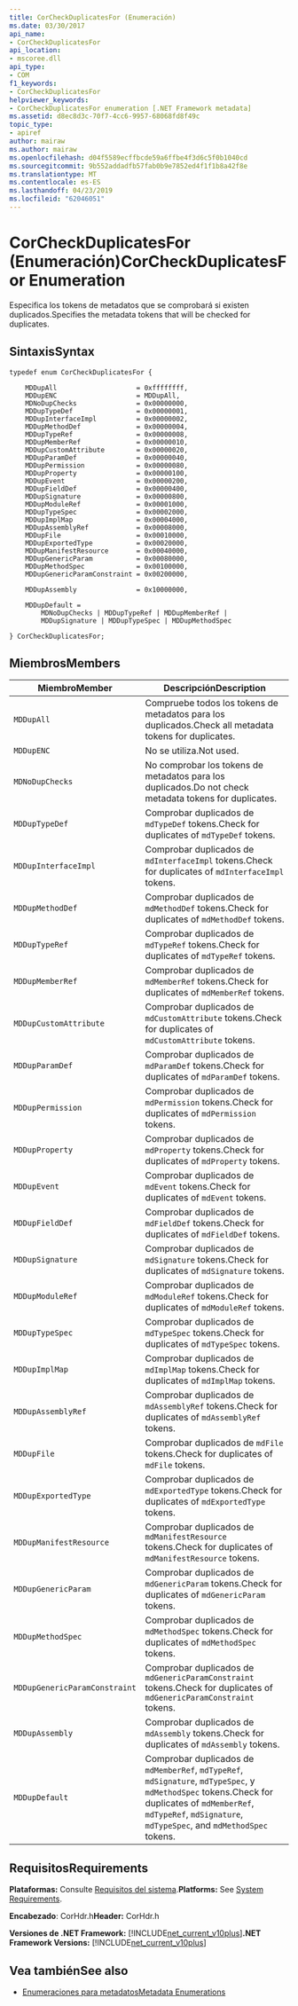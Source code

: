 ```yaml
---
title: CorCheckDuplicatesFor (Enumeración)
ms.date: 03/30/2017
api_name:
- CorCheckDuplicatesFor
api_location:
- mscoree.dll
api_type:
- COM
f1_keywords:
- CorCheckDuplicatesFor
helpviewer_keywords:
- CorCheckDuplicatesFor enumeration [.NET Framework metadata]
ms.assetid: d8ec8d3c-70f7-4cc6-9957-68068fd8f49c
topic_type:
- apiref
author: mairaw
ms.author: mairaw
ms.openlocfilehash: d04f5589ecffbcde59a6ffbe4f3d6c5f0b1040cd
ms.sourcegitcommit: 9b552addadfb57fab0b9e7852ed4f1f1b8a42f8e
ms.translationtype: MT
ms.contentlocale: es-ES
ms.lasthandoff: 04/23/2019
ms.locfileid: "62046051"
---
```

# <a name="corcheckduplicatesfor-enumeration"></a><span data-ttu-id="a9e85-102">CorCheckDuplicatesFor (Enumeración)</span><span class="sxs-lookup"><span data-stu-id="a9e85-102">CorCheckDuplicatesFor Enumeration</span></span>
<span data-ttu-id="a9e85-103">Especifica los tokens de metadatos que se comprobará si existen duplicados.</span><span class="sxs-lookup"><span data-stu-id="a9e85-103">Specifies the metadata tokens that will be checked for duplicates.</span></span>  
  
## <a name="syntax"></a><span data-ttu-id="a9e85-104">Sintaxis</span><span class="sxs-lookup"><span data-stu-id="a9e85-104">Syntax</span></span>  
  
```  
typedef enum CorCheckDuplicatesFor {  
  
    MDDupAll                    = 0xffffffff,  
    MDDupENC                    = MDDupAll,  
    MDNoDupChecks               = 0x00000000,  
    MDDupTypeDef                = 0x00000001,  
    MDDupInterfaceImpl          = 0x00000002,  
    MDDupMethodDef              = 0x00000004,  
    MDDupTypeRef                = 0x00000008,  
    MDDupMemberRef              = 0x00000010,  
    MDDupCustomAttribute        = 0x00000020,  
    MDDupParamDef               = 0x00000040,  
    MDDupPermission             = 0x00000080,  
    MDDupProperty               = 0x00000100,  
    MDDupEvent                  = 0x00000200,  
    MDDupFieldDef               = 0x00000400,  
    MDDupSignature              = 0x00000800,  
    MDDupModuleRef              = 0x00001000,  
    MDDupTypeSpec               = 0x00002000,  
    MDDupImplMap                = 0x00004000,  
    MDDupAssemblyRef            = 0x00008000,  
    MDDupFile                   = 0x00010000,  
    MDDupExportedType           = 0x00020000,  
    MDDupManifestResource       = 0x00040000,  
    MDDupGenericParam           = 0x00080000,  
    MDDupMethodSpec             = 0x00100000,  
    MDDupGenericParamConstraint = 0x00200000,  
  
    MDDupAssembly               = 0x10000000,  
  
    MDDupDefault =   
        MDNoDupChecks | MDDupTypeRef | MDDupMemberRef |   
        MDDupSignature | MDDupTypeSpec | MDDupMethodSpec  
  
} CorCheckDuplicatesFor;  
```  
  
## <a name="members"></a><span data-ttu-id="a9e85-105">Miembros</span><span class="sxs-lookup"><span data-stu-id="a9e85-105">Members</span></span>  
  
|<span data-ttu-id="a9e85-106">Miembro</span><span class="sxs-lookup"><span data-stu-id="a9e85-106">Member</span></span>|<span data-ttu-id="a9e85-107">Descripción</span><span class="sxs-lookup"><span data-stu-id="a9e85-107">Description</span></span>|  
|------------|-----------------|  
|`MDDupAll`|<span data-ttu-id="a9e85-108">Compruebe todos los tokens de metadatos para los duplicados.</span><span class="sxs-lookup"><span data-stu-id="a9e85-108">Check all metadata tokens for duplicates.</span></span>|  
|`MDDupENC`|<span data-ttu-id="a9e85-109">No se utiliza.</span><span class="sxs-lookup"><span data-stu-id="a9e85-109">Not used.</span></span>|  
|`MDNoDupChecks`|<span data-ttu-id="a9e85-110">No comprobar los tokens de metadatos para los duplicados.</span><span class="sxs-lookup"><span data-stu-id="a9e85-110">Do not check metadata tokens for duplicates.</span></span>|  
|`MDDupTypeDef`|<span data-ttu-id="a9e85-111">Comprobar duplicados de `mdTypeDef` tokens.</span><span class="sxs-lookup"><span data-stu-id="a9e85-111">Check for duplicates of `mdTypeDef` tokens.</span></span>|  
|`MDDupInterfaceImpl`|<span data-ttu-id="a9e85-112">Comprobar duplicados de `mdInterfaceImpl` tokens.</span><span class="sxs-lookup"><span data-stu-id="a9e85-112">Check for duplicates of `mdInterfaceImpl` tokens.</span></span>|  
|`MDDupMethodDef`|<span data-ttu-id="a9e85-113">Comprobar duplicados de `mdMethodDef` tokens.</span><span class="sxs-lookup"><span data-stu-id="a9e85-113">Check for duplicates of `mdMethodDef` tokens.</span></span>|  
|`MDDupTypeRef`|<span data-ttu-id="a9e85-114">Comprobar duplicados de `mdTypeRef` tokens.</span><span class="sxs-lookup"><span data-stu-id="a9e85-114">Check for duplicates of `mdTypeRef` tokens.</span></span>|  
|`MDDupMemberRef`|<span data-ttu-id="a9e85-115">Comprobar duplicados de `mdMemberRef` tokens.</span><span class="sxs-lookup"><span data-stu-id="a9e85-115">Check for duplicates of `mdMemberRef` tokens.</span></span>|  
|`MDDupCustomAttribute`|<span data-ttu-id="a9e85-116">Comprobar duplicados de `mdCustomAttribute` tokens.</span><span class="sxs-lookup"><span data-stu-id="a9e85-116">Check for duplicates of `mdCustomAttribute` tokens.</span></span>|  
|`MDDupParamDef`|<span data-ttu-id="a9e85-117">Comprobar duplicados de `mdParamDef` tokens.</span><span class="sxs-lookup"><span data-stu-id="a9e85-117">Check for duplicates of `mdParamDef` tokens.</span></span>|  
|`MDDupPermission`|<span data-ttu-id="a9e85-118">Comprobar duplicados de `mdPermission` tokens.</span><span class="sxs-lookup"><span data-stu-id="a9e85-118">Check for duplicates of `mdPermission` tokens.</span></span>|  
|`MDDupProperty`|<span data-ttu-id="a9e85-119">Comprobar duplicados de `mdProperty` tokens.</span><span class="sxs-lookup"><span data-stu-id="a9e85-119">Check for duplicates of `mdProperty` tokens.</span></span>|  
|`MDDupEvent`|<span data-ttu-id="a9e85-120">Comprobar duplicados de `mdEvent` tokens.</span><span class="sxs-lookup"><span data-stu-id="a9e85-120">Check for duplicates of `mdEvent` tokens.</span></span>|  
|`MDDupFieldDef`|<span data-ttu-id="a9e85-121">Comprobar duplicados de `mdFieldDef` tokens.</span><span class="sxs-lookup"><span data-stu-id="a9e85-121">Check for duplicates of `mdFieldDef` tokens.</span></span>|  
|`MDDupSignature`|<span data-ttu-id="a9e85-122">Comprobar duplicados de `mdSignature` tokens.</span><span class="sxs-lookup"><span data-stu-id="a9e85-122">Check for duplicates of `mdSignature` tokens.</span></span>|  
|`MDDupModuleRef`|<span data-ttu-id="a9e85-123">Comprobar duplicados de `mdModuleRef` tokens.</span><span class="sxs-lookup"><span data-stu-id="a9e85-123">Check for duplicates of `mdModuleRef` tokens.</span></span>|  
|`MDDupTypeSpec`|<span data-ttu-id="a9e85-124">Comprobar duplicados de `mdTypeSpec` tokens.</span><span class="sxs-lookup"><span data-stu-id="a9e85-124">Check for duplicates of `mdTypeSpec` tokens.</span></span>|  
|`MDDupImplMap`|<span data-ttu-id="a9e85-125">Comprobar duplicados de `mdImplMap` tokens.</span><span class="sxs-lookup"><span data-stu-id="a9e85-125">Check for duplicates of `mdImplMap` tokens.</span></span>|  
|`MDDupAssemblyRef`|<span data-ttu-id="a9e85-126">Comprobar duplicados de `mdAssemblyRef` tokens.</span><span class="sxs-lookup"><span data-stu-id="a9e85-126">Check for duplicates of `mdAssemblyRef` tokens.</span></span>|  
|`MDDupFile`|<span data-ttu-id="a9e85-127">Comprobar duplicados de `mdFile` tokens.</span><span class="sxs-lookup"><span data-stu-id="a9e85-127">Check for duplicates of `mdFile` tokens.</span></span>|  
|`MDDupExportedType`|<span data-ttu-id="a9e85-128">Comprobar duplicados de `mdExportedType` tokens.</span><span class="sxs-lookup"><span data-stu-id="a9e85-128">Check for duplicates of `mdExportedType` tokens.</span></span>|  
|`MDDupManifestResource`|<span data-ttu-id="a9e85-129">Comprobar duplicados de `mdManifestResource` tokens.</span><span class="sxs-lookup"><span data-stu-id="a9e85-129">Check for duplicates of `mdManifestResource` tokens.</span></span>|  
|`MDDupGenericParam`|<span data-ttu-id="a9e85-130">Comprobar duplicados de `mdGenericParam` tokens.</span><span class="sxs-lookup"><span data-stu-id="a9e85-130">Check for duplicates of `mdGenericParam` tokens.</span></span>|  
|`MDDupMethodSpec`|<span data-ttu-id="a9e85-131">Comprobar duplicados de `mdMethodSpec` tokens.</span><span class="sxs-lookup"><span data-stu-id="a9e85-131">Check for duplicates of `mdMethodSpec` tokens.</span></span>|  
|`MDDupGenericParamConstraint`|<span data-ttu-id="a9e85-132">Comprobar duplicados de `mdGenericParamConstraint` tokens.</span><span class="sxs-lookup"><span data-stu-id="a9e85-132">Check for duplicates of `mdGenericParamConstraint` tokens.</span></span>|  
|`MDDupAssembly`|<span data-ttu-id="a9e85-133">Comprobar duplicados de `mdAssembly` tokens.</span><span class="sxs-lookup"><span data-stu-id="a9e85-133">Check for duplicates of `mdAssembly` tokens.</span></span>|  
|`MDDupDefault`|<span data-ttu-id="a9e85-134">Comprobar duplicados de `mdMemberRef`, `mdTypeRef`, `mdSignature`, `mdTypeSpec`, y `mdMethodSpec` tokens.</span><span class="sxs-lookup"><span data-stu-id="a9e85-134">Check for duplicates of `mdMemberRef`, `mdTypeRef`, `mdSignature`, `mdTypeSpec`, and `mdMethodSpec` tokens.</span></span>|  
  
## <a name="requirements"></a><span data-ttu-id="a9e85-135">Requisitos</span><span class="sxs-lookup"><span data-stu-id="a9e85-135">Requirements</span></span>  
 <span data-ttu-id="a9e85-136">**Plataformas:** Consulte [Requisitos del sistema](../../../../docs/framework/get-started/system-requirements.md).</span><span class="sxs-lookup"><span data-stu-id="a9e85-136">**Platforms:** See [System Requirements](../../../../docs/framework/get-started/system-requirements.md).</span></span>  
  
 <span data-ttu-id="a9e85-137">**Encabezado**: CorHdr.h</span><span class="sxs-lookup"><span data-stu-id="a9e85-137">**Header:** CorHdr.h</span></span>  
  
 <span data-ttu-id="a9e85-138">**Versiones de .NET Framework:** [!INCLUDE[net_current_v10plus](../../../../includes/net-current-v10plus-md.md)]</span><span class="sxs-lookup"><span data-stu-id="a9e85-138">**.NET Framework Versions:** [!INCLUDE[net_current_v10plus](../../../../includes/net-current-v10plus-md.md)]</span></span>  
  
## <a name="see-also"></a><span data-ttu-id="a9e85-139">Vea también</span><span class="sxs-lookup"><span data-stu-id="a9e85-139">See also</span></span>

- [<span data-ttu-id="a9e85-140">Enumeraciones para metadatos</span><span class="sxs-lookup"><span data-stu-id="a9e85-140">Metadata Enumerations</span></span>](../../../../docs/framework/unmanaged-api/metadata/metadata-enumerations.md)
